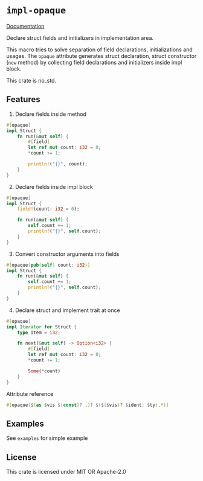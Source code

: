 # `impl-opaque`
[Documentation](https://docs.rs/impl-opaque/latest)

Declare struct fields and initializers in implementation area.

This macro tries to solve separation of field declarations, initializations and usages.
The `opaque` attribute generates struct declaration, struct constructor (`new` method) by collecting field declarations and initializers inside impl block.

This crate is no_std.

## Features
1. Declare fields inside method
```rust no_run
#[opaque]
impl Struct {
    fn run(&mut self) {
        #[field]
        let ref mut count: i32 = 0;
        *count += 1;

        println!("{}", count);
    }
}
```

2. Declare fields inside impl block
```rust no_run
#[opaque]
impl Struct {
    field!(count: i32 = 0);

    fn run(&mut self) {
        self.count += 1;
        println!("{}", self.count);
    }
}
```

3. Convert constructor arguments into fields
```rust no_run
#[opaque(pub(self) count: i32)]
impl Struct {
    fn run(&mut self) {
        self.count += 1;
        println!("{}", self.count);
    }
}
```

4. Declare struct and implement trait at once
```rust no_run
#[opaque]
impl Iterator for Struct {
    type Item = i32;

    fn next(&mut self) -> Option<i32> {
        #[field]
        let ref mut count: i32 = 0;
        *count += 1;

        Some(*count)
    }
}
```

Attribute reference
```rust no_run
#[opaque($(as $vis $(const)? ,)? $($($vis)? $ident: $ty),*)]
```

## Examples
See `examples` for simple example

## License
This crate is licensed under MIT OR Apache-2.0
